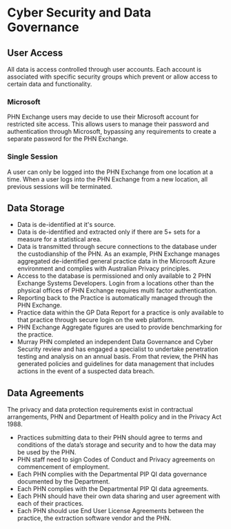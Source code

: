 # Cyber Security and Data Governance

## User Access

All data is access controlled through user accounts. Each account is associated with specific security groups which prevent or allow access to certain data and functionality.

### Microsoft 

PHN Exchange users may decide to use their Microsoft account for restricted site access. This allows users to manage their password and authentication through Microsoft, bypassing any requirements to create a separate password for the PHN Exchange. 

### Single Session

A user can only be logged into the PHN Exchange from one location at a time. When a user logs into the PHN Exchange from a new location, all previous sessions will be terminated.

## Data Storage

* Data is de-identified at it's source.
* Data is de-identified and extracted only if there are 5+ sets for a measure for a statistical area.
* Data is transmitted through secure connections to the database under the custodianship of the PHN. As an example, PHN Exchange   manages aggregated de-identified general practice data in the Microsoft Azure environment and complies with Australian Privacy principles.
* Access to the database is permissioned and only available to 2 PHN Exchange Systems Developers. Login from a locations  other than the physical offices of PHN Exchange requires multi factor authentication.   
* Reporting back to the Practice is automatically managed through the PHN Exchange. 
* Practice data within the GP Data Report for a practice is only available to that practice through secure login on the web platform.
* PHN Exchange Aggregate figures are used to provide benchmarking for the practice.
* Murray PHN completed an independent Data Governance and Cyber Security review and has engaged a specialist to undertake penetration testing and analysis on an annual basis. From that review, the PHN has generated policies and guidelines for data management that includes actions in the event of a suspected data breach.

## Data Agreements

The privacy and data protection requirements exist in contractual arrangements, PHN and Department of Health policy and in the Privacy Act 1988.

* Practices submitting data to their PHN should agree to terms and conditions of the data’s storage and security and to how the data may be used by the PHN.
* PHN staff need to sign Codes of Conduct and Privacy agreements on commencement of employment.
* Each PHN complies with the Departmental PIP QI data governance documented by the Department.
* Each PHN complies with the Departmental PIP QI data agreements.
* Each PHN should have their own data sharing and user agreement with each of their practices.
* Each PHN should use End User License Agreements between the practice, the extraction software vendor and the PHN.
